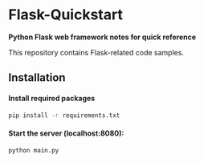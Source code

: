# Flask-Quickstart
**Python Flask web framework notes for quick reference**

This repository contains Flask-related code samples.

## Installation

#### Install required packages
```sh
pip install -r requirements.txt
```

#### Start the server (localhost:8080):
```sh
python main.py
```
